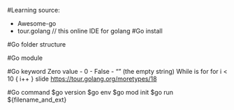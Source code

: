 #Learning source:
- Awesome-go
- tour.golang // this online IDE for golang
#Go install

#Go folder structure

#Go module

#Go keyword
Zero value
    - 0
    - False
    - “” (the empty string)
While is for
    for i < 10  {
        i++
    }
slide
https://tour.golang.org/moretypes/18

#Go command
$go version
$go env
$go mod init
$go run ${filename_and_ext}
